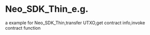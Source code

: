 # Neo_SDK_Thin_e.g.
a example for Neo_SDK_Thin,transfer UTXO,get contract info,invoke contract function
